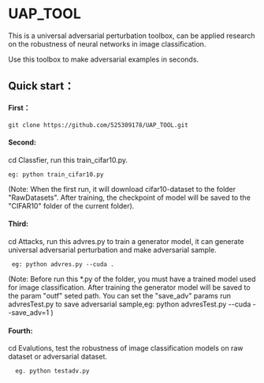 # UAP_TOOL
This is a universal adversarial perturbation toolbox, can be applied research on the robustness of neural networks in image classification.

Use this toolbox to make adversarial examples in seconds.

## Quick start：
#### First： 
  ```text
  git clone https://github.com/525309178/UAP_TOOL.git
  ```
  
  #### Second: 
  cd Classfier, run this train_cifar10.py.
  ```text
  eg: python train_cifar10.py
  ```
  (Note: When the first run, it will download cifar10-dataset to the folder "RawDatasets". After training, the checkpoint of model will be saved to the "CIFAR10" folder of the current folder).
  
  #### Third:  
  cd Attacks, run this advres.py to train a generator model, it can generate universal adversarial perturbation and make adversarial sample. 
  ```text
   eg: python advres.py --cuda .
  ```
  (Note: Before run this *.py of the folder, you must have a trained model used for image classification.  After training the generator model will be saved to the param "outf" seted path. You can set the "save_adv" params run advresTest.py to save adversarial sample,eg: python advresTest.py --cuda --save_adv=1 )
  
  #### Fourth: 
  cd Evalutions, test  the robustness of image classification models on raw dataset or adversarial dataset. 
  ```text
    eg. python testadv.py
  ```


